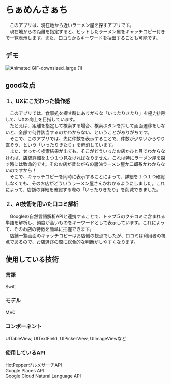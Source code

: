 # らぁめんさぁち
　このアプリは、現在地から近いラーメン屋を探すアプリです。  
　現在地からの距離を指定すると、ヒットしたラーメン屋をキャッチコピー付きで一覧表示します。また、口コミからキーワードを抽出することも可能です。  

## デモ
![Animated GIF-downsized_large (1)](https://user-images.githubusercontent.com/21253696/128353056-9b315357-e782-49e3-ae06-183d04657a05.gif)

## goodな点
### １、UXにこだわった操作感
　このアプリでは、食事処を探す時にありがちな「いったりきたり」を極力排除して、UXの向上を目指しています。  
　たとえば、距離を指定して検索する場合、検索ボタンを押して画面遷移をしないと、全部で何件該当するのかわからない、ということがありがちです。  
　そこで、このアプリでは、先に件数を表示することで、件数が少ないからやり直そう、という「いったりきたり」を解消しています。  
　また、せっかく検索結果が出ても、そこがどういったお店かひと目でわからなければ、店舗詳細を１つ１つ見なければなりません。これは特にラーメン屋を探す時には致命的です。そのお店が昔ながらの醤油ラーメン屋か二郎系かわからないのですから！  
　そこで、キャッチコピーを同時に表示することによって、詳細を１つ１つ確認しなくても、そのお店がどういうラーメン屋さんかわかるようにしました。これによって、店舗の詳細を確認する際の「いったりきたり」を削減できました。  

### ２、AI技術を用いた口コミ解析
　Googleの自然言語解析APIと連携することで、トップ５のクチコミに含まれる単語を解析し、頻度が高いものをキーワードとして表示しています。これによって、そのお店の特徴を簡単に把握できます。  
　店舗一覧画面のキャッチコピーはお店側の視点でしたが、口コミは利用者の視点であるので、お店選びの際に総合的な判断がしやすくなります。  

## 使用している技術
### 言語
Swift  

### モデル
MVC  

### コンポーネント
UITableView, UITextField, UIPickerView, UIImageViewなど  

### 使用しているAPI
HotPepperグルメサーチAPI  
Google Places API  
Google Cloud Natural Language API  
